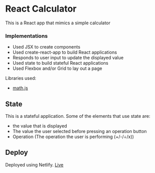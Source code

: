 # React Calculator

This is a React app that mimics a simple calculator

### Implementations

- Used JSX to create components
- Used create-react-app to build React applications
- Responds to user input to update the displayed value
- Used state to build stateful React applications
- Used Flexbox and/or Grid to lay out a page

Libraries used:
- [math.js](https://mathjs.org/)

## State

This is a stateful application. Some of the elements that use state are:

- the value that is displayed
- The value the user selected before pressing an operation button
- Operation (The operation the user is performing (+/-/÷/x))

## Deploy 
Deployed using Netlify.
[Live](https://cassidy-beni-calculator.netlify.app/)

